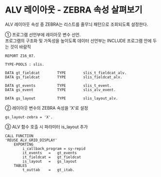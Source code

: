# ALV 레이아웃 - ZEBRA 속성 살펴보기
ALV 레이아웃 속성 중 ZEBRA는 리스트를 줄무늬 패턴으로 조회되도록 설정한다.

① 프로그램 선언부에 레이아웃 변수 선언. <BR>
프로그램의 구조화 및 가독성을 높이도록 데이터 선언부는 INCLUDE 프로그램 안에 두는 것이 바람직
```ABAP
REPORT Z16_07.

TYPE-POOLS : slis.

DATA gt_fieldcat        TYPE        slis_t_fieldcat_alv.
DATA gs_fieldcat        TYPE        slis_fieldcat_alv.

DATA gt_events          TYPE        slis_t_event.
DATA gs_event           TYPE        slis_alv_event.

DATA gs_layout          TYPE        slis_layout_alv.
```

② 레이아웃 변수의 ZEBRA 속성을 'X'로 설정
```ABAP
gs_layout-zebra = 'X'.
```

③ ALV 함수 호출 시 파라미터 is_layout 추가
```ABAP
CALL FUNCTION
'REUSE_ALV_GRID_DISPLAY'
    EXPORTING
        i_callback_program = sy-repid
        it_events   =   gt_events
        it_fieldcat =   gt_fieldcat
        is_layout   =   gs_layout
    TABLES
        t_outtab    =   gt_itab.    
```
